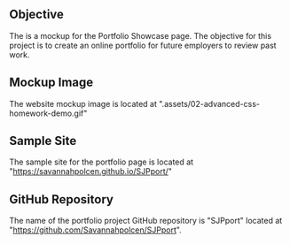 ## Objective ##
The is a mockup for the Portfolio Showcase page.
The objective for this project is to create an online portfolio for future employers to review past work. 
## Mockup Image ##
The website mockup image is located at ".assets/02-advanced-css-homework-demo.gif"
## Sample Site ##
The sample site for the portfolio page is located at "https://savannahpolcen.github.io/SJPport/"
## GitHub Repository ##
The name of the portfolio project GitHub repository is "SJPport"
located at "https://github.com/Savannahpolcen/SJPport".